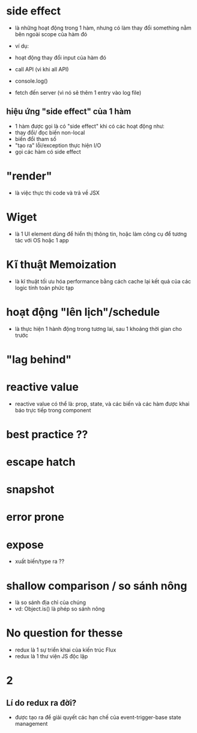 # side effect

- là những hoạt động trong 1 hàm, nhưng có làm thay đổi something nằm bên ngoài scope của hàm đó

- ví dụ:
- hoạt động thay đổi input của hàm đó
- call API (vì khi all API)
- console.log()
- fetch đến server (vì nó sẽ thêm 1 entry vào log file)
<!-- SOURCE:  https://daveceddia.com/react-redux-immutability-guide/#what-is-immutability -->

## hiệu ứng "side effect" của 1 hàm

- 1 hàm được gọi là có "side effect" khi có các hoạt động như:
- thay đổi/ đọc biến non-local
- biến đổi tham số
- "tạo ra" lỗi/exception
  thực hiện I/O
- gọi các hàm có side effect

# "render"

- là việc thực thi code và trả về JSX

# Wiget

- là 1 UI element dùng để hiển thị thông tin, hoặc làm công cụ để tương tác với OS hoặc 1 app

# Kĩ thuật Memoization

- là kĩ thuật tối ưu hóa performance bằng cách cache lại kết quả của các logic tính toán phức tạp

# hoạt động "lên lịch"/schedule

- là thực hiện 1 hành động trong tương lai, sau 1 khoảng thời gian cho trước

# "lag behind"

# reactive value

- reactive value có thể là: prop, state, và các biến và các hàm được khai báo trực tiếp trong component

# best practice ??

# escape hatch

# snapshot

# error prone   

# expose
- xuất biến/type ra ??

# shallow comparison / so sánh nông
- là so sánh địa chỉ của chúng
- vd: Object.is() là phép so sánh nông


# **No question for thesse**

- redux là 1 sự triển khai của kiến trúc Flux
- redux là 1 thư viện JS độc lập

# 2
## Lí do redux ra đời?

- được tạo ra để giải quyết các hạn chế của event-trigger-base state management